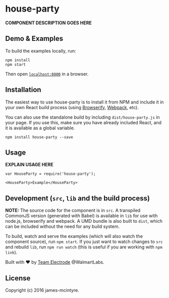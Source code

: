 # house-party

__COMPONENT DESCRIPTION GOES HERE__


## Demo & Examples

To build the examples locally, run:

```
npm install
npm start
```

Then open [`localhost:8000`](http://localhost:8000) in a browser.


## Installation

The easiest way to use house-party is to install it from NPM and include it in your own React build process (using [Browserify](http://browserify.org), [Webpack](http://webpack.github.io/), etc).

You can also use the standalone build by including `dist/house-party.js` in your page. If you use this, make sure you have already included React, and it is available as a global variable.

```
npm install house-party --save
```


## Usage

__EXPLAIN USAGE HERE__

```
var HouseParty = require('house-party');

<HouseParty>Example</HouseParty>
```

## Development (`src`, `lib` and the build process)

**NOTE:** The source code for the component is in `src`. A transpiled CommonJS version (generated with Babel) is available in `lib` for use with node.js, browserify and webpack. A UMD bundle is also built to `dist`, which can be included without the need for any build system.

To build, watch and serve the examples (which will also watch the component source), run `npm start`. If you just want to watch changes to `src` and rebuild `lib`, run `npm run watch` (this is useful if you are working with `npm link`).

Built with :heart: by [Team Electrode](https://github.com/orgs/electrode-io/people) @WalmartLabs.

## License

Copyright (c) 2016 james-mcintyre.
